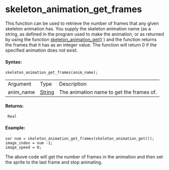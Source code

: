 # skeleton_animation_get_frames

This function can be used to retrieve the number of frames that any
given skeleton animation has. You supply the skeleton animation name (as
a string, as defined in the program used to make the animation, or as
returned by using the function
[skeleton_animation_get()](skeleton_animation_get) ) and the
function returns the frames that it has as an integer value. The
function will return 0 if the specified animation does not exist.

#### Syntax:

``` gml
skeleton_animation_get_frames(anim_name);
```

|           |                                                                                 |                                          |
|-----------|---------------------------------------------------------------------------------|------------------------------------------|
| Argument  | Type                                                                            | Description                              |
| anim_name |  [String](../../../../../../../GameMaker_Language/GML_Overview/Data_Types)  | The animation name to get the frames of. |

#### Returns:

``` gml
 Real
```

#### Example:

``` gml
var num = skeleton_animation_get_frames(skeleton_animation_get());
image_index = num -1;
image_speed = 0;
```

The above code will get the number of frames in the animation and then
set the sprite to the last frame and stop animating.
